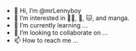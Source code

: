 - 👋 Hi, I’m @mrLennyboy
- 👀 I’m interested in :weight_lifting_man:, :dog:, :cat:, and manga.
- 🌱 I’m currently learning ...
- 💞️ I’m looking to collaborate on ...
- 📫 How to reach me ...

<!---
mrLennyboy/mrLennyboy is a ✨ special ✨ repository because its `README.md` (this file) appears on your GitHub profile.
You can click the Preview link to take a look at your changes.
--->
